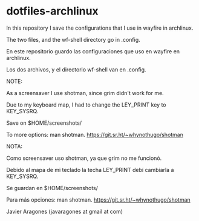 # dotfiles-archlinux


In this repository I save the configurations that I use in wayfire in archlinux.

The two files, and the wf-shell directory go in .config.

En este repositorio guardo las configuraciones que uso en wayfire en archlinux.

Los dos archivos, y el directorio wf-shell van en .config.

NOTE:

As a screensaver I use shotman, since grim didn't work for me.

Due to my keyboard map, I had to change the LEY_PRINT key to KEY_SYSRQ.

Save on $HOME/screenshots/

To more options: man shotman.  https://git.sr.ht/~whynothugo/shotman

NOTA:

Como screensaver uso shotman, ya que grim no me funcionó. 

Debido al mapa de mi teclado la techa LEY_PRINT debí cambiarla a KEY_SYSRQ.

Se guardan en $HOME/screenshots/

Para más opciones: man shotman. https://git.sr.ht/~whynothugo/shotman

Javier Aragones (javaragones at gmail at com)

